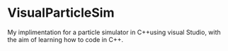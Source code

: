 # VisualParticleSim
My implimentation for a particle simulator in C++using visual Studio, with the aim of learning how to code in C++.
